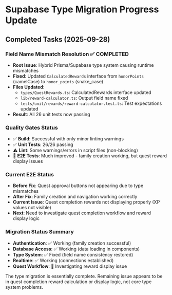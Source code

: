 # Supabase Type Migration Progress Update

## Completed Tasks (2025-09-28)

### Field Name Mismatch Resolution ✅ COMPLETED
- **Root Issue**: Hybrid Prisma/Supabase type system causing runtime mismatches
- **Fixed**: Updated `CalculatedRewards` interface from `honorPoints` (camelCase) to `honor_points` (snake_case)
- **Files Updated**:
  - `types/QuestRewards.ts`: CalculatedRewards interface updated 
  - `lib/reward-calculator.ts`: Output field name fixed
  - `tests/unit/rewards/reward-calculator.test.ts`: Test expectations updated
- **Result**: All 26 unit tests now passing

### Quality Gates Status
- ✅ **Build**: Successful with only minor linting warnings
- ✅ **Unit Tests**: 26/26 passing 
- ⚠️ **Lint**: Some warnings/errors in script files (non-blocking)
- 🔄 **E2E Tests**: Much improved - family creation working, but quest reward display issues

### Current E2E Status
- **Before Fix**: Quest approval buttons not appearing due to type mismatches
- **After Fix**: Family creation and navigation working correctly
- **Current Issue**: Quest completion rewards not displaying properly (XP values not visible)
- **Next**: Need to investigate quest completion workflow and reward display logic

### Migration Status Summary
- **Authentication**: ✅ Working (family creation successful)
- **Database Access**: ✅ Working (data loading in components)
- **Type System**: ✅ Fixed (field name consistency restored)
- **Realtime**: ✅ Working (connections established)
- **Quest Workflow**: 🔄 Investigating reward display issue

The type migration is essentially complete. Remaining issue appears to be in quest completion reward calculation or display logic, not core type system problems.